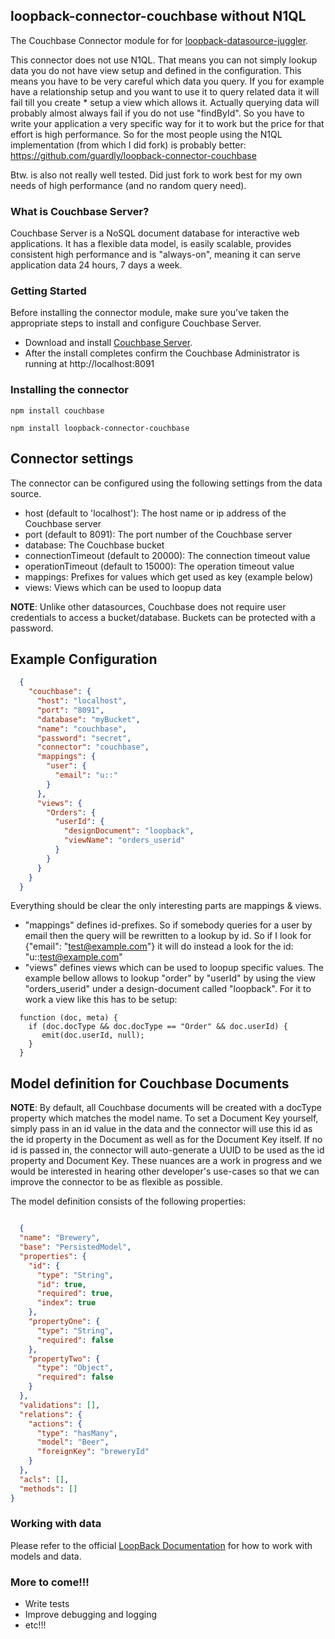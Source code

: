 
## loopback-connector-couchbase without N1QL

The Couchbase Connector module for for [loopback-datasource-juggler](http://docs.strongloop.com/loopback-datasource-juggler/).

This connector does not use N1QL. That means you can not simply lookup data you do not have view setup and defined in the configuration. This means you have to be very careful which data you query. If you for example have a relationship setup and you want to use it to query related data it will fail till you create * setup a view which allows it. Actually querying data will probably almost always fail if you do not use "findById". So you have to write your application a very specific way for it to work but the price for that effort is high performance. So for the most people using the N1QL implementation (from which I did fork) is probably better: https://github.com/guardly/loopback-connector-couchbase

Btw. is also not really well tested. Did just fork to work best for my own needs of high performance (and no random query need).

### What is Couchbase Server?
Couchbase Server is a NoSQL document database for interactive web applications. It has a flexible data model, is easily scalable, provides consistent high performance and is "always-on", meaning it can serve application data 24 hours, 7 days a week.


### Getting Started
Before installing the connector module, make sure you've taken the appropriate steps to install and configure Couchbase Server.

* Download and install [Couchbase Server](http://www.couchbase.com/nosql-databases/downloads).
* After the install completes confirm the Couchbase Administrator is running at http://localhost:8091


### Installing the connector
```npm install couchbase```

```npm install loopback-connector-couchbase```


## Connector settings

The connector can be configured using the following settings from the data source.
* host  (default to 'localhost'): The host name or ip address of the Couchbase server
* port (default to 8091): The port number of the Couchbase server
* database: The Couchbase bucket
* connectionTimeout (default to 20000): The connection timeout value
* operationTimeout (default to 15000): The operation timeout value
* mappings: Prefixes for values which get used as key (example below)
* views: Views which can be used to loopup data

**NOTE**: Unlike other datasources, Couchbase does not require user credentials to access a bucket/database.  Buckets can be protected with a password.


## Example Configuration

```json
  {
    "couchbase": {
      "host": "localhost",
      "port": "8091",
      "database": "myBucket",
      "name": "couchbase",
      "password": "secret",
      "connector": "couchbase",
      "mappings": {
        "user": {
          "email": "u::"
        }
      },
      "views": {
        "Orders": {
          "userId": {
            "designDocument": "loopback",
            "viewName": "orders_userid"
          }
        }
      }
    }
  }

```

Everything should be clear the only interesting parts are mappings & views.

* "mappings" defines id-prefixes. So if somebody queries for a user by email then the query will be rewritten to a lookup by id. So if I look for {"email": "test@example.com"} it will do instead a look for the id: "u::test@example.com"
* "views" defines views which can be used to loopup specific values. The example bellow allows to lookup "order" by "userId" by using the view "orders_userid" under a design-document called "loopback". For it to work a view like this has to be setup:

```
  function (doc, meta) {
    if (doc.docType && doc.docType == "Order" && doc.userId) {
       emit(doc.userId, null);
    }
  }
```


## Model definition for Couchbase Documents

**NOTE**: By default, all Couchbase documents will be created with a docType property which matches the model name. To set a Document Key yourself, simply pass in an id value in the data and the connector will use this id as the id property in the Document as well as for the Document Key itself.  If no id is passed in, the connector will auto-generate a UUID to be used as the id property and Document Key. These nuances are a work in progress and we would be interested in hearing other developer's use-cases so that we can improve the connector to be as flexible as possible.

The model definition consists of the following properties:

```json

  {
  "name": "Brewery",
  "base": "PersistedModel",
  "properties": {
    "id": {
      "type": "String",
      "id": true,
      "required": true,
      "index": true
    },
    "propertyOne": {
      "type": "String",
      "required": false
    },
    "propertyTwo": {
      "type": "Object",
      "required": false
    }
  },
  "validations": [],
  "relations": {
    "actions": {
      "type": "hasMany",
      "model": "Beer",
      "foreignKey": "breweryId"
    }
  },
  "acls": [],
  "methods": []
}

```

### Working with data
Please refer to the official [LoopBack Documentation](http://docs.strongloop.com/display/public/LB/Working+with+data) for how to work with models and data.


### More to come!!!
* Write tests
* Improve debugging and logging
* etc!!!

